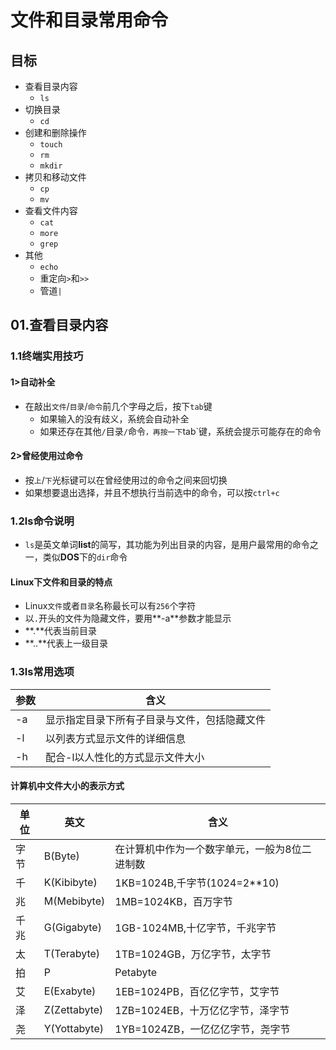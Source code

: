 # 文件和目录常用命令
## 目标
- 查看目录内容
	- `ls`
- 切换目录
	- `cd`
- 创建和删除操作
	- `touch`
	- `rm`
	- `mkdir`
- 拷贝和移动文件
	- `cp`
	- `mv`
- 查看文件内容
	- `cat`
	- `more`
	- `grep`
- 其他
	- `echo`
	- 重定向`>`和`>>`
	- 管道`|`
## 01.查看目录内容
### 1.1终端实用技巧
#### 1>自动补全
- 在敲出`文件`/`目录`/`命令`前几个字母之后，按下`tab`键
	- 如果输入的没有歧义，系统会自动补全
	- 如果还存在其他`/`目录`/`命令`，再按一下`tab`键，系统会提示可能存在的命令
#### 2>曾经使用过命令
- 按`上`/`下`光标键可以在曾经使用过的命令之间来回切换
- 如果想要退出选择，并且不想执行当前选中的命令，可以按`ctrl+c`
### 1.2ls命令说明
- `ls`是英文单词**list**的简写，其功能为列出目录的内容，是用户最常用的命令之一，类似**DOS**下的`dir`命令
#### Linux下文件和目录的特点
- Linux`文件`或者`目录`名称最长可以有`256`个字符
- 以`.`开头的文件为隐藏文件，要用**-a**参数才能显示
- **.**代表当前目录
- **..**代表上一级目录
### 1.3ls常用选项
|参数|含义|
|---|---|
|-a|显示指定目录下所有子目录与文件，包括隐藏文件|
|-l|以列表方式显示文件的详细信息|
|-h|配合-l以人性化的方式显示文件大小|
#### 计算机中文件大小的表示方式
|单位|英文|含义|
|---|---|---|
|字节|B(Byte)|在计算机中作为一个数字单元，一般为8位二进制数|
|千|K(Kibibyte)|1KB=1024B,千字节(1024=2**10)|
|兆|M(Mebibyte)|1MB=1024KB，百万字节|
|千兆|G(Gigabyte)|1GB-1024MB,十亿字节，千兆字节|
|太|T(Terabyte)|1TB=1024GB，万亿字节，太字节|
|拍|P|Petabyte|1PB=1024TB，千万亿字节，拍字节|
|艾|E(Exabyte)|1EB=1024PB，百亿亿字节，艾字节|
|泽|Z(Zettabyte)|1ZB=1024EB，十万亿亿字节，泽字节|
|尧|Y(Yottabyte)|1YB=1024ZB，一亿亿亿字节，尧字节|

